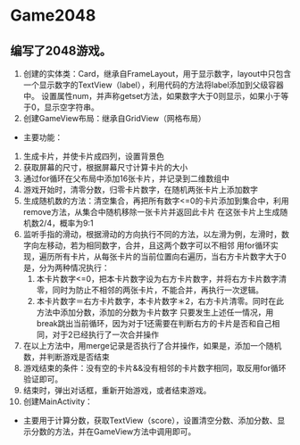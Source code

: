 # Game2048
## 编写了2048游戏。
1. 创建的实体类：Card，继承自FrameLayout，用于显示数字，layout中只包含一个显示数字的TextView（label），利用代码的方法将label添加到父级容器中。
  设置属性num，并声称getset方法，如果数字大于0则显示，如果小于等于0，显示空字符串。
2. 创建GameView布局：继承自GridView（网格布局）
  * 主要功能：
  1. 生成卡片，并使卡片成四列，设置背景色
  2. 获取屏幕的尺寸，根据屏幕尺寸计算卡片的大小
  3. 通过for循环在父布局中添加16张卡片，并记录到二维数组中
  4. 游戏开始时，清零分数，归零卡片数字，在随机两张卡片上添加数字
  5. 生成随机数的方法：清空集合，再把所有数字<=0的卡片添加到集合中，利用remove方法，从集合中随机移除一张卡片并返回此卡片
      在这张卡片上生成随机数2/4，概率为9:1
  6. 监听手指的滑动，根据滑动的方向执行不同的方法，以左滑为例，左滑时，数字向左移动，若为相同数字，合并，且这两个数字可以不相邻
      用for循环实现，遍历所有卡片，从每张卡片的当前位置向右遍历，当右方卡片数字大于0是，分为两种情况执行：
      1. 本卡片数字<=0，把本卡片数字设为右方卡片数字，并将右方卡片数字清零，同时为防止不相邻的两张卡片，不能合并，再执行一次逻辑。
      2. 本卡片数字＝右方卡片数字，本卡片数字＊2，右方卡片清零。同时在此方法中添加分数，添加的分数为卡片数字
      只要发生上述任一情况，用break跳出当前循环，因为对于1还需要在判断右方的卡片是否和自己相同，对于2已经执行了一次合并操作
  7. 在以上方法中，用merge记录是否执行了合并操作，如果是，添加一个随机数，并判断游戏是否结束
  8. 游戏结束的条件：没有空的卡片&&没有相邻的卡片数字相同，取反用for循环验证即可。
  9. 结束时，弹出对话框，重新开始游戏，或者结束游戏。
3. 创建MainActivity：
  * 主要用于计算分数，获取TextView（score），设置清空分数、添加分数、显示分数的方法，并在GameView方法中调用即可。
